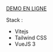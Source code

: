 <a href="https://test-tailwind-vite-vue.herokuapp.com">DEMO EN LIGNE</a>

Stack : 
- Vitejs 
- Tailwind CSS 
- VueJS 3
